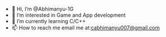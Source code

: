 - 👋 Hi, I’m @Abhimanyu-1G
- 👀 I’m interested in Game and App development 
- 🌱 I’m currently learning C/C++
- 📫 How to reach me email me at:cabhimanyu007@gmail.com

<!---
Abhimanyu-1G/Abhimanyu-1G is a ✨ special ✨ repository because its `README.md` (this file) appears on your GitHub profile.
You can click the Preview link to take a look at your changes.
--->
